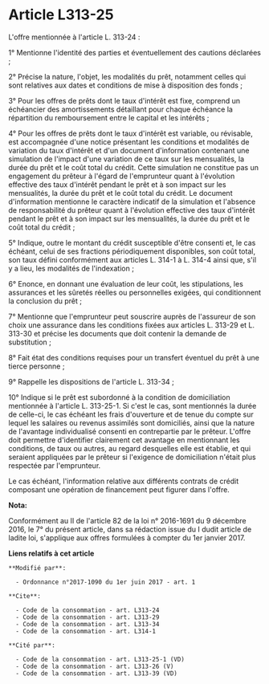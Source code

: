 # Article L313-25

L'offre mentionnée à l'article L. 313-24 : 

1° Mentionne l'identité des parties et éventuellement des cautions déclarées ; 

2° Précise la nature, l'objet, les modalités du prêt, notamment celles qui sont relatives aux dates et conditions de mise à
disposition des fonds ; 

3° Pour les offres de prêts dont le taux d'intérêt est fixe, comprend un échéancier des amortissements détaillant pour chaque
échéance la répartition du remboursement entre le capital et les intérêts ; 

4° Pour les offres de prêts dont le taux d'intérêt est variable, ou révisable, est accompagnée d'une notice présentant les
conditions et modalités de variation du taux d'intérêt et d'un document d'information contenant une simulation de l'impact
d'une variation de ce taux sur les mensualités, la durée du prêt et le coût total du crédit. Cette simulation ne constitue
pas un engagement du prêteur à l'égard de l'emprunteur quant à l'évolution effective des taux d'intérêt pendant le prêt et à
son impact sur les mensualités, la durée du prêt et le coût total du crédit. Le document d'information mentionne le caractère
indicatif de la simulation et l'absence de responsabilité du prêteur quant à l'évolution effective des taux d'intérêt pendant
le prêt et à son impact sur les mensualités, la durée du prêt et le coût total du crédit ; 

5° Indique, outre le montant du crédit susceptible d'être consenti et, le cas échéant, celui de ses fractions périodiquement
disponibles, son coût total, son taux défini conformément aux articles L. 314-1 à L. 314-4 ainsi que, s'il y a lieu, les
modalités de l'indexation ; 

6° Enonce, en donnant une évaluation de leur coût, les stipulations, les assurances et les sûretés réelles ou personnelles
exigées, qui conditionnent la conclusion du prêt ; 

7° Mentionne que l'emprunteur peut souscrire auprès de l'assureur de son choix une assurance dans les conditions fixées aux
articles L. 313-29 et L. 313-30 et précise les documents que doit contenir la demande de substitution ; 

8° Fait état des conditions requises pour un transfert éventuel du prêt à une tierce personne ; 

9° Rappelle les dispositions de l'article L. 313-34 ; 

10° Indique si le prêt est subordonné à la condition de domiciliation mentionnée à l'article L. 313-25-1. Si c'est le cas,
sont mentionnés la durée de celle-ci, le cas échéant les frais d'ouverture et de tenue du compte sur lequel les salaires ou
revenus assimilés sont domiciliés, ainsi que la nature de l'avantage individualisé consenti en contrepartie par le prêteur.
L'offre doit permettre d'identifier clairement cet avantage en mentionnant les conditions, de taux ou autres, au regard
desquelles elle est établie, et qui seraient appliquées par le prêteur si l'exigence de domiciliation n'était plus respectée
par l'emprunteur. 

Le cas échéant, l'information relative aux différents contrats de crédit composant une opération de financement peut figurer
dans l'offre.

**Nota:**

Conformément au II de l'article 82 de la loi n° 2016-1691 du 9 décembre 2016, le 7° du présent article, dans sa rédaction
issue du I dudit article de ladite loi, s'applique aux offres formulées à compter du 1er janvier 2017.

**Liens relatifs à cet article**

	**Modifié par**:

	  - Ordonnance n°2017-1090 du 1er juin 2017 - art. 1

	**Cite**:

	  - Code de la consommation - art. L313-24
	  - Code de la consommation - art. L313-29
	  - Code de la consommation - art. L313-34
	  - Code de la consommation - art. L314-1

	**Cité par**:

	  - Code de la consommation - art. L313-25-1 (VD)
	  - Code de la consommation - art. L313-26 (V)
	  - Code de la consommation - art. L313-39 (VD)
